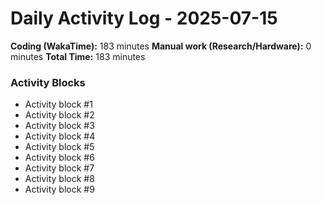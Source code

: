 # Daily Activity Log - 2025-07-15

**Coding (WakaTime):** 183 minutes
**Manual work (Research/Hardware):** 0 minutes
**Total Time:** 183 minutes

### Activity Blocks
- Activity block #1
- Activity block #2
- Activity block #3
- Activity block #4
- Activity block #5
- Activity block #6
- Activity block #7
- Activity block #8
- Activity block #9
